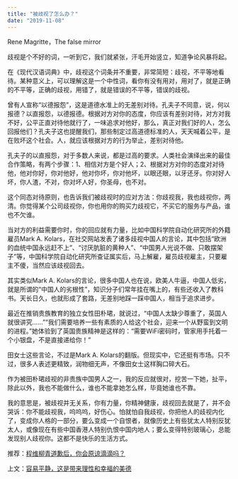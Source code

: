 ```yaml
---
title: "被歧视了怎么办？"
date: "2019-11-08"
---
```


Rene Magritte，The false mirror

  

歧视是个不好的词，一听到它，我们就紧张，汗毛开始竖立，知道争论风暴将起。  

  

在《现代汉语词典》中，歧视这个词条并不重要，非常简短：歧视，不平等地看待。某种意义上，可以理解这是一个中性词，看你有没有用对，用对了，就是正确的不平等，正确的歧视，用错了，就是错误的不平等，错误的歧视。

  

曾有人宣称“以德报怨”，这是道德水准上的无差别对待。孔夫子不同意，说，何以报德？以直报怨，以德报德。根据对方对你的态度，你应该有差别对待，对方对我不好，公平正直对待他就行了，一味追求对他好，那么，真正对我们好的人，怎么回报他们？孔夫子这也提醒我们，那些制定过高道德标准的人，天天喊着公平，是在败坏这个社会。人，就应该根据对方的行为举止，差别对待他。

  

孔夫子的以直报怨，对于多数人来说，都是过高的要求。人类社会演绎出来的最佳合作策略，有两个步骤：1、相信对方是个好人；2、根据对方对你的态度对对待他，他对你好，你对他好，他对你坏，你对他坏，以眼还眼，以牙还牙。你对好人坏，你人渣，不对，你对坏人好，你圣母，也不对。

  

这个同态对待原则，也告诉我们被歧视时的应对方法：你歧视我，我也歧视你，两清。你觉得某个公司歧视你，你也用你的购买力歧视它，不买它的服务与产品，谁也不欠谁。

  

当对方的利益需要你时，你的回应就有力量，比如中国科学院自动化研究所的外籍雇员Mark A. Kolars，在社交网站发表了诸多歧视中国人的言论，其中包括“欧洲的血统中国永远赶不上”、“讨厌肮脏的黄种人”、“中国男人光说不做、只敢摆架子”等，中国科学院自动化研究所查证属实后，马上解雇，雇员歧视雇主，只要雇主不傻，当然应该歧视回去。

  

其实类似Mark A. Kolars的言论，很多中国人也在说，欧美人牛逼，中国人低劣，就是所谓的“中国人的劣根性”，知识分子们常年挂在嘴上的，有些还收入了教科书。天长日久，也就形成了套路，无差别地踩一踩中国人，相当于追求进步。

  

最近在推销贵族教育的独立女性田朴珺，就说过，“中国人太缺少尊重了，英国人就很讲究……”“我们需要培养一些有素质的人给这个社会，迎来一个从野蛮到文明的进程。”她体验到了英国贵族精神是这样的：“需要WiFi密码时，管家用手托着一个小银盘，不是直接递给你！” 

  

田女士这些言论，不过是Mark A. Kolars的翻版。但现实中，它还挺有市场。只不过，很多人表述更精致，润物细无声，不像田女士这样胸口碎大石。

  

作为被田朴珺歧视的非贵族中国男人之一，我的反应就很对，挖苦一下她，扯平，除此以外，我也不能做什么，谁也不能拿她怎么样，毕竟她谁也不靠。

  

我的意思是，被歧视并无关系，你有力量，你精神健康，歧视回去就是了，并不会哭诉：你不能歧视我，呜呜呜，好伤心。怕就怕自我歧视，你把他人的歧视内化了，变成你人格的一部分，要么变成一个自恨者，就像历史上有些犹太人特别反犹太人，或像现在有些中国香港人特别仇恨中国内地人；要么变得特别玻璃心，总能发现别人歧视你。这都不是快乐的生活方式。

  

推荐：[程维柳青道歉后，你会原谅滴滴吗？](http://mp.weixin.qq.com/s?__biz=MjM5NDU0Mjk2MQ==&mid=2651630421&idx=1&sn=1ed5f7a747e85d889fd842f67b484798&chksm=bd7e2f4b8a09a65d13a852d57f773f0f1029b33e9c90f8f86d59fd743382d04d70af0118cca9&scene=21#wechat_redirect)

上文：[容易平静，这是带来理性和幸福的美德](http://mp.weixin.qq.com/s?__biz=MjM5NDU0Mjk2MQ==&mid=2651635915&idx=1&sn=9c81d64b2a2d03203bc273929d81ee69&chksm=bd7e44d58a09cdc367c000cef7a00da0c3ec066fe12da96030b518a5512cc7b5d18638eccceb&scene=21#wechat_redirect)
